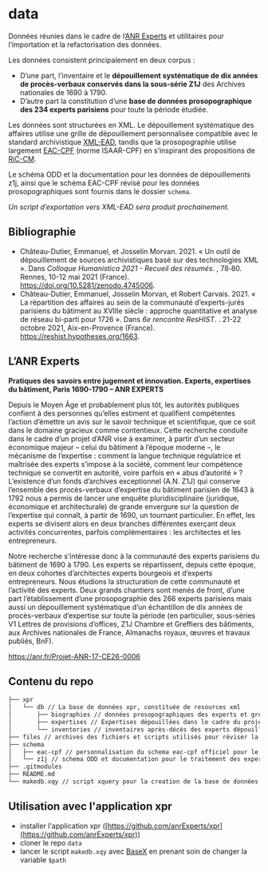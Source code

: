 # data
Données réunies dans le cadre de l’[ANR Experts](https://experts.huma-num.fr) et utilitaires pour l’importation et la refactorisation des données.

Les données consistent principalement en deux corpus : 

- D’une part, l’inventaire et le **dépouillement systématique de dix années de procès-verbaux conservés dans la sous-série Z1J** des Archives nationales de 1690 à 1790. 
- D’autre part la constitution d’une **base de données prosopographique des 234 experts parisiens** pour toute la période étudiée.

Les données sont structurées en XML. Le dépouillement systématique des affaires utilise une grille de dépouillement personnalisée compatible avec le standard archivistique [XML-EAD](https://www.loc.gov/ead/EAD3taglib/), tandis que la prosopographie utilise largement [EAC-CPF](https://eac.staatsbibliothek-berlin.de/) (norme ISAAR-CPF) en s’inspirant des propositions de [RiC-CM](https://www.ica.org/fr/records-in-contexts-modele-conceptuel).

Le schéma ODD et la documentation pour les données de dépouillements z1j, ainsi que le schéma EAC-CPF révisé pour les données prosopographiques sont fournis dans le dossier `schema`. 

*Un script d’exportation vers XML-EAD sera produit prochainement.*

## Bibliographie

- Château-Dutier, Emmanuel, et Josselin Morvan. 2021. « Un outil de dépouillement de sources archivistiques basé sur des technologies XML ». Dans *Colloque Humanistica 2021 - Recueil des résumés*. , 78‑80. Rennes, 10-12 mai 2021 (France). https://doi.org/10.5281/zenodo.4745006.
- Château-Dutier, Emmanuel, Josselin Morvan, et Robert Carvais. 2021. « La répartition des affaires au sein de la communauté d’experts-jurés parisiens du bâtiment au XVIIIe siècle : approche quantitative et analyse de réseau bi-parti pour 1726 ». Dans *6e rencontre ResHIST*. . 21-22 octobre 2021, Aix-en-Provence (France). https://reshist.hypotheses.org/1663.

## L’ANR Experts

**Pratiques des savoirs entre jugement et innovation. Experts, expertises du bâtiment, Paris 1690-1790 – ANR EXPERTS**

Depuis le Moyen Âge et probablement plus tôt, les autorités publiques confient à des personnes qu’elles estiment et qualifient compétentes l’action d’émettre un avis sur le savoir technique et scientifique, que ce soit dans le domaine gracieux comme contentieux. Cette recherche conduite dans le cadre d’un projet d’ANR vise à examiner, à partir d’un secteur économique majeur – celui du bâtiment à l’époque moderne –, le mécanisme de l’expertise : comment la langue technique régulatrice et maîtrisée des experts s’impose à la société, comment leur compétence technique se convertit en autorité, voire parfois en « abus d’autorité » ? L’existence d’un fonds d’archives exceptionnel (A.N. Z1J) qui conserve l’ensemble des procès-verbaux d’expertise du bâtiment parisien de 1643 à 1792 nous a permis de lancer une enquête pluridisciplinaire (juridique, économique et architecturale) de grande envergure sur la question de l’expertise qui connaît, à partir de 1690, un tournant particulier. En effet, les experts se divisent alors en deux branches différentes exerçant deux activités concurrentes, parfois complémentaires : les architectes et les entrepreneurs.

Notre recherche s’intéresse donc à la communauté des experts parisiens du bâtiment de 1690 à 1790. Les experts se répartissent, depuis cette époque, en deux cohortes d’architectes experts bourgeois et d’experts entrepreneurs. Nous étudions la structuration de cette communauté et l’activité des experts. Deux grands chantiers sont menés de front, d’une part l’établissement d’une prosopographie des 266 experts parisiens mais aussi un dépouillement systématique d’un échantillon de dix années de procès-verbaux d’expertise sur toute la période (en particulier, sous-séries V1 Lettres de provisions d’offices, Z1J Chambre et Greffiers des bâtiments, aux Archives nationales de France, Almanachs royaux, œuvres et travaux publiés, BnF).

https://anr.fr/Projet-ANR-17-CE26-0006

## Contenu du repo
```bash
├── xpr
│   └── db // La base de données xpr, constituée de resources xml
│       ├── biographies // données prosopographiques des experts et greffiers du bâtiments
│       ├── expertises // Expertises dépouillées dans le cadre du projet
│       └── inventories // inventaires après-décès des experts dépouillés dans le cadre du projet
├── files // archives des fichiers et scripts utilisés pour réviser la base de données xpr 
├── schema
│   ├── eac-cpf // personnalisation du schema eac-cpf officiel pour le projet xpr (SAA-SDT/eac-cpf-schema)
│   └── z1j // schema ODD et documentation pour le traitement des expertises z1j
├── .gitmodules
├── README.md
└── makedb.xqy // script xquery pour la creation de la base de données xpr
```

## Utilisation avec l'application xpr
- installer l'application xpr ([https://github.com/anrExperts/xpr](https://github.com/anrExperts/xpr))
- cloner le repo `data`
- lancer le script `makedb.xqy` avec [BaseX](https://basex.org/) en prenant soin de changer la variable `$path`